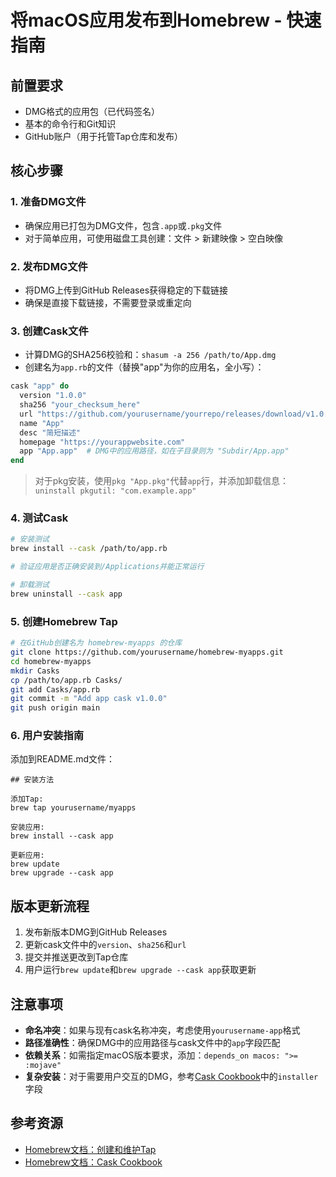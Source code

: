 # 将macOS应用发布到Homebrew - 快速指南

## 前置要求

- DMG格式的应用包（已代码签名）
- 基本的命令行和Git知识
- GitHub账户（用于托管Tap仓库和发布）

## 核心步骤

### 1. 准备DMG文件

- 确保应用已打包为DMG文件，包含`.app`或`.pkg`文件
- 对于简单应用，可使用磁盘工具创建：文件 > 新建映像 > 空白映像

### 2. 发布DMG文件

- 将DMG上传到GitHub Releases获得稳定的下载链接
- 确保是直接下载链接，不需要登录或重定向

### 3. 创建Cask文件

- 计算DMG的SHA256校验和：`shasum -a 256 /path/to/App.dmg`
- 创建名为`app.rb`的文件（替换"app"为你的应用名，全小写）：

```ruby
cask "app" do
  version "1.0.0"
  sha256 "your_checksum_here"
  url "https://github.com/yourusername/yourrepo/releases/download/v1.0.0/App.dmg"
  name "App"
  desc "简短描述"
  homepage "https://yourappwebsite.com"
  app "App.app"  # DMG中的应用路径，如在子目录则为 "Subdir/App.app"
end
```

> 对于pkg安装，使用`pkg "App.pkg"`代替`app`行，并添加卸载信息：
> `uninstall pkgutil: "com.example.app"`

### 4. 测试Cask

```bash
# 安装测试
brew install --cask /path/to/app.rb

# 验证应用是否正确安装到/Applications并能正常运行

# 卸载测试
brew uninstall --cask app
```

### 5. 创建Homebrew Tap

```bash
# 在GitHub创建名为 homebrew-myapps 的仓库
git clone https://github.com/yourusername/homebrew-myapps.git
cd homebrew-myapps
mkdir Casks
cp /path/to/app.rb Casks/
git add Casks/app.rb
git commit -m "Add app cask v1.0.0"
git push origin main
```

### 6. 用户安装指南

添加到README.md文件：

```
## 安装方法

添加Tap:
brew tap yourusername/myapps

安装应用:
brew install --cask app

更新应用:
brew update
brew upgrade --cask app
```

## 版本更新流程

1. 发布新版本DMG到GitHub Releases
2. 更新cask文件中的`version`、`sha256`和`url`
3. 提交并推送更改到Tap仓库
4. 用户运行`brew update`和`brew upgrade --cask app`获取更新

## 注意事项

- **命名冲突**：如果与现有cask名称冲突，考虑使用`yourusername-app`格式
- **路径准确性**：确保DMG中的应用路径与cask文件中的`app`字段匹配
- **依赖关系**：如需指定macOS版本要求，添加：`depends_on macos: ">= :mojave"`
- **复杂安装**：对于需要用户交互的DMG，参考[Cask Cookbook](https://docs.brew.sh/Cask-Cookbook)中的`installer`字段

## 参考资源

- [Homebrew文档：创建和维护Tap](https://docs.brew.sh/How-to-Create-and-Maintain-a-Tap)
- [Homebrew文档：Cask Cookbook](https://docs.brew.sh/Cask-Cookbook)

